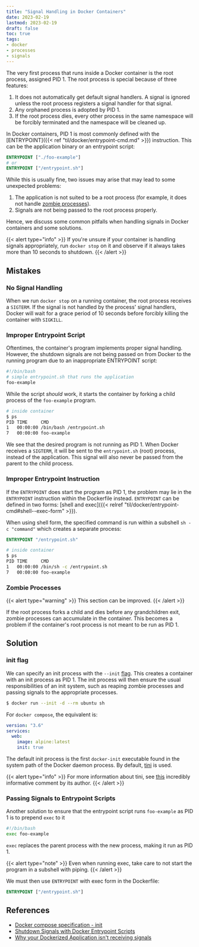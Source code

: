 ```yaml
---
title: "Signal Handling in Docker Containers"
date: 2023-02-19
lastmod: 2023-02-19
draft: false
toc: true
tags:
- docker
- processes
- signals
---
```


The very first process that runs inside a Docker container is the root
process, assigned PID 1. The root process is special because of three features:

1. It does not automatically get default signal handlers. A signal is ignored
   unless the root process registers a signal handler for that signal.
2. Any orphaned process is adopted by PID 1.
3. If the root process dies, every other process in the same namespace will be
   forcibly terminated and the namespace will be cleaned up.

In Docker containers, PID 1 is most commonly defined with the [ENTRYPOINT]({{<
ref "til/docker/entrypoint-cmd.md" >}}) instruction. This can be the
application binary or an entrypoint script:

```Dockerfile
ENTRYPOINT ["./foo-example"]
# or
ENTRYPOINT ["/entrypoint.sh"]
```

While this is usually fine, two issues may arise that may lead to some
unexpected problems:

1. The application is not suited to be a root process (for example, it does not
   handle [zombie processes](#zombie-processes)).
2. Signals are not being passed to the root process properly.

Hence, we discuss some common pitfalls when handling signals in Docker
containers and some solutions.

{{< alert type="info" >}}
If you're unsure if your container is handling signals appropriately, run
`docker stop` on it and observe if it always takes more than 10 seconds to
shutdown.
{{< /alert >}}

## Mistakes

### No Signal Handling

When we run `docker stop` on a running container, the root process receives a
`SIGTERM`. If the signal is not handled by the process' signal handlers, Docker
will wait for a grace period of 10 seconds before forcibly killing the container
with `SIGKILL`.

### Improper Entrypoint Script

Oftentimes, the container's program implements proper signal handling. However,
the shutdown signals are not being passed on from Docker to the running program
due to an inappropriate ENTRYPOINT script:

```bash
#!/bin/bash
# simple entrypoint.sh that runs the application
foo-example
```

While the script *should* work, it starts the container by forking a child
process of the `foo-example` program.

```bash
# inside container
$ ps
PID TIME     CMD
1   00:00:00 /bin/bash /entrypoint.sh
7   00:00:00 foo-example
```

We see that the desired program is not running as PID 1. When Docker receives a
`SIGTERM`, it will be sent to the `entrypoint.sh` (root) process, instead of the
application. This signal will also never be passed from the parent to the child
process.

### Improper Entrypoint Instruction

If the `ENTRYPOINT` does start the program as PID 1, the problem may lie in the
`ENTRYPOINT` instruction within the Dockerfile instead. `ENTRYPOINT` can be
defined in two forms: [shell and exec]({{< relref
"til/docker/entrypoint-cmd#shell--exec-form" >}}).

When using shell form, the specified command is run within a subshell `sh -c
"command"` which creates a separate process:

```Dockerfile
ENTRYPOINT "/entrypoint.sh"
```

```bash
# inside container
$ ps
PID TIME     CMD
1   00:00:00 /bin/sh -c /entrypoint.sh
7   00:00:00 foo-example
```

### Zombie Processes

{{< alert type="warning" >}}
This section can be improved.
{{< /alert >}}

If the root process forks a child and dies before any grandchildren exit, zombie
processes can accumulate in the container. This becomes a problem if the
container's root process is not meant to be run as PID 1.

## Solution
### init flag

We can specify an init process with the `--init`
[flag](https://docs.docker.com/engine/reference/run/#specify-an-init-process).
This creates a container with an init process as PID 1. The init process will
then ensure the usual responsibilities of an init system, such as reaping zombie
processes and passing signals to the appropriate processes.

```bash
$ docker run --init -d --rm ubuntu sh
```

For `docker compose`, the equivalent is:

```yaml
version: "3.6"
services:
  web:
    image: alpine:latest
    init: true
```

The default init process is the first `docker-init` executable found in the
system path of the Docker daemon process. By default,
[tini](https://github.com/krallin/tini) is used.

{{< alert type="info" >}}
For more information about tini, see
[this](https://github.com/krallin/tini/issues/8#issuecomment-146135930)
incredibly informative comment by its author.
{{< /alert >}}

### Passing Signals to Entrypoint Scripts

Another solution to ensure that the entrypoint script runs `foo-example` as PID 1 is
to prepend `exec` to it

```bash
#!/bin/bash
exec foo-example
```

`exec` replaces the parent process with the new process, making it run as PID 1.

{{< alert type="note" >}}
Even when running exec, take care to not start the program in a
subshell with piping.
{{< /alert >}}

We must then use `ENTRYPOINT` with exec form in the Dockerfile:

```Dockerfile
ENTRYPOINT ["/entrypoint.sh"]
```

## References
- [Docker compose specification - init](https://docs.docker.com/compose/compose-file/#init)
- [Shutdown Signals with Docker Entrypoint Scripts](https://madflojo.medium.com/shutdown-signals-with-docker-entry-point-scripts-5e560f4e2d45)
- [Why your Dockerized Application isn't receiving signals](https://hynek.me/articles/docker-signals/)
